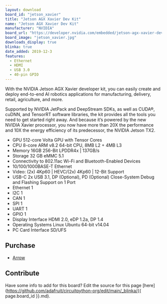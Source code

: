 ```yaml
---
layout: download
board_id: "jetson_xavier"
title: "Jetson AGX Xavier Dev Kit"
name: "Jetson AGX Xavier Dev Kit"
manufacturer: "NVIDIA"
board_url: "https://developer.nvidia.com/embedded/jetson-agx-xavier-developer-kit"
board_image: "jetson_xavier.jpg"
downloads_display: true
blinka: true
date_added: 2019-12-3
features:
  - Ethernet
  - HDMI
  - USB 3.0
  - 40-pin GPIO
---
```


With the NVIDIA Jetson AGX Xavier developer kit, you can easily create and deploy end-to-end AI robotics applications for manufacturing, delivery, retail, agriculture, and more.

Supported by NVIDIA JetPack and DeepStream SDKs, as well as CUDA®, cuDNN, and TensorRT software libraries, the kit provides all the tools you need to get started right away. And because it’s powered by the new NVIDIA Xavier processor, you now have more than 20X the performance and 10X the energy efficiency of its predecessor, the NVIDIA Jetson TX2.

- GPU    512-core Volta GPU with Tensor Cores
- CPU    8-core ARM v8.2 64-bit CPU, 8MB L2 + 4MB L3
- Memory    16GB 256-Bit LPDDR4x | 137GB/s
- Storage    32 GB eMMC 5.1
- Connectivity to 802.11ac Wi-Fi and Bluetooth-Enabled Devices
- 10/100/1000BASE-T Ethernet
- Video: (2x) 4Kp60 | HEVC/(2x) 4Kp60 | 12-Bit Support
- USB-C   2x USB 3.1, DP (Optional), PD (Optional) Close-System Debug and Flashing Support on 1 Port
- Ethernet  1
- I2C   1
- CAN  1
- SPI   1
- UART  1
- GPIO  1
- Display Interface HDMI 2.0, eDP 1.2a, DP 1.4
- Operating Systems  Linux Ubuntu 64-bit v14.04
- PC Card Interface SD/UFS

## Purchase
* [Arrow](https://www.arrow.com/en/products/945-82771-0000-000/nvidia)

## Contribute

Have some info to add for this board? Edit the source for this page [here](https://github.com/adafruit/circuitpython-org/edit/main/_blinka/{{ page.board_id }}.md).
